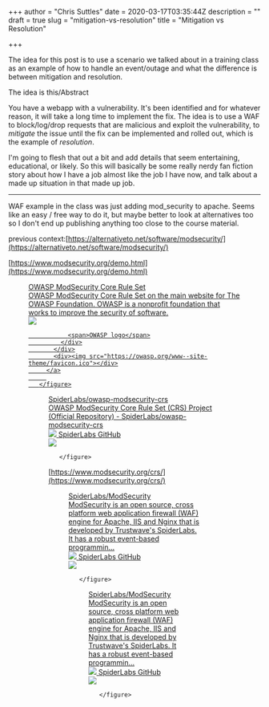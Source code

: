 +++
author = "Chris Suttles"
date = 2020-03-17T03:35:44Z
description = ""
draft = true
slug = "mitigation-vs-resolution"
title = "Mitigation vs Resolution"

+++


The idea for this post is to use a scenario we talked about in a training class as an example of how to handle an event/outage and what the difference is between mitigation and resolution.



The idea is this/Abstract

You have a webapp with a vulnerability. It's been identified and for whatever reason, it will take a long time to implement the fix. The idea is to use a WAF to block/log/drop requests that are malicious and exploit the vulnerability, to _mitigate_ the issue until the fix can be implemented and rolled out, which is the example of _resolution_.

I'm going to flesh that out a bit and add details that seem entertaining, educational, or likely. So this will basically be some really nerdy fan fiction story about how I have a job almost like the job I have now, and talk about a made up situation in that made up job.

---

WAF example in the class was just adding mod_security to apache. Seems like an easy / free way to do it, but maybe better to look at alternatives too so I don't end up publishing anything too close to the course material.







previous context:[https://alternativeto.net/software/modsecurity/](https://alternativeto.net/software/modsecurity/)

[https://www.modsecurity.org/demo.html](https://www.modsecurity.org/demo.html)

<figure>
	     <a href="https://owasp.org/www-project-modsecurity-core-rule-set/">
	       <div>
	         <div>OWASP ModSecurity Core Rule Set</div>
	         <div>OWASP ModSecurity Core Rule Set on the main website for The OWASP Foundation. OWASP is a nonprofit foundation that works to improve the security of software.</div>
	         <div>
	           <img src="https://owasp.org/www--site-theme/favicon.ico">
	           
	           <span>OWASP logo</span>
	         </div>
	       </div>
	       <div><img src="https://owasp.org/www--site-theme/favicon.ico"></div>
	     </a>
	     
	   </figure>

<figure>
	     <a href="https://github.com/SpiderLabs/owasp-modsecurity-crs">
	       <div>
	         <div>SpiderLabs/owasp-modsecurity-crs</div>
	         <div>OWASP ModSecurity Core Rule Set (CRS) Project (Official Repository) - SpiderLabs/owasp-modsecurity-crs</div>
	         <div>
	           <img src="https://github.githubassets.com/favicon.ico">
	           <span>SpiderLabs</span>
	           <span>GitHub</span>
	         </div>
	       </div>
	       <div><img src="https://avatars0.githubusercontent.com/u/508521?s=400&v=4"></div>
	     </a>
	     
	   </figure>

[https://www.modsecurity.org/crs/](https://www.modsecurity.org/crs/)

<figure>
	     <a href="https://github.com/SpiderLabs/ModSecurity">
	       <div>
	         <div>SpiderLabs/ModSecurity</div>
	         <div>ModSecurity is an open source, cross platform web application firewall (WAF) engine for Apache, IIS and Nginx that is developed by Trustwave&#39;s SpiderLabs. It has a robust event-based programmin...</div>
	         <div>
	           <img src="https://github.githubassets.com/favicon.ico">
	           <span>SpiderLabs</span>
	           <span>GitHub</span>
	         </div>
	       </div>
	       <div><img src="https://avatars0.githubusercontent.com/u/508521?s=400&v=4"></div>
	     </a>
	     
	   </figure>

<figure>
	     <a href="https://github.com/SpiderLabs/ModSecurity">
	       <div>
	         <div>SpiderLabs/ModSecurity</div>
	         <div>ModSecurity is an open source, cross platform web application firewall (WAF) engine for Apache, IIS and Nginx that is developed by Trustwave&#39;s SpiderLabs. It has a robust event-based programmin...</div>
	         <div>
	           <img src="https://github.githubassets.com/favicon.ico">
	           <span>SpiderLabs</span>
	           <span>GitHub</span>
	         </div>
	       </div>
	       <div><img src="https://avatars0.githubusercontent.com/u/508521?s=400&v=4"></div>
	     </a>
	     
	   </figure>



